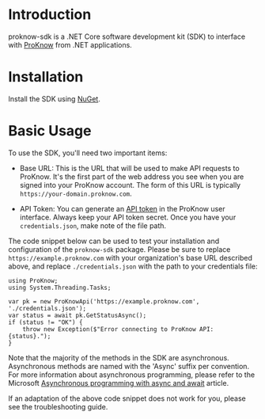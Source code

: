 # Introduction 
proknow-sdk is a .NET Core software development kit (SDK) to interface with [ProKnow](https://proknow.com) from .NET
applications.

# Installation
Install the SDK using [NuGet](https://nuget.org/packages/ProKnow).

# Basic Usage
To use the SDK, you'll need two important items:

- Base URL:  This is the URL that will be used to make API requests to ProKnow.  It's the first part of the web address
you see when you are signed into your ProKnow account.  The form of this URL is typically
`https://your-domain.proknow.com`.

- API Token: You can generate an [API token](https://support.proknow.com/article/165-configuring-your-profile#api-keys)
in the ProKnow user interface. Always keep your API token secret.  Once you have your `credentials.json`, make note of
the file path.

The code snippet below can be used to test your installation and configuration of the `proknow-sdk` package.  Please be
sure to replace `https://example.proknow.com` with your organization's base URL described above, and replace
`./credentials.json` with the path to your credentials file:

```
using ProKnow;
using System.Threading.Tasks;

var pk = new ProKnowApi('https://example.proknow.com', './credentials.json');
var status = await pk.GetStatusAsync();
if (status != "OK") {
    throw new Exception($"Error connecting to ProKnow API: {status}.");
}
```

Note that the majority of the methods in the SDK are asynchronous.  Asynchronous methods are named with the 'Async'
suffix per convention.  For more information about asynchronous programming, please refer to the Microsoft
[Asynchronous programming with async and await](https://docs.microsoft.com/en-us/dotnet/csharp/programming-guide/concepts/async/)
article.


If an adaptation of the above code snippet does not work for you, please see the troubleshooting guide.
